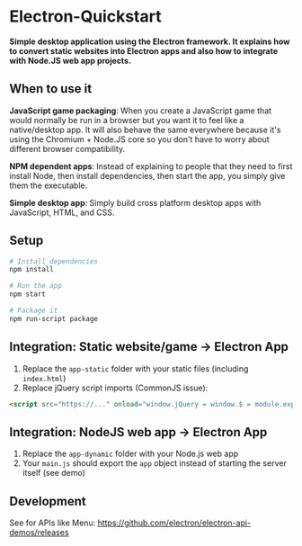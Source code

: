 # Electron-Quickstart
**Simple desktop application using the Electron framework. It explains how to convert static websites into Electron apps and also how to integrate with Node.JS web app projects.**

## When to use it
**JavaScript game packaging**: When you create a JavaScript game that would normally be run in a browser but you want it to feel like a native/desktop app. It will also behave the same everywhere because it's using the Chromium + Node.JS core so you don't have to worry about different browser compatibility.

**NPM dependent apps**: Instead of explaining to people that they need to first install Node, then install dependencies, then start the app, you simply give them the executable.

**Simple desktop app**: Simply build cross platform desktop apps with JavaScript, HTML, and CSS.

## Setup
```bash
# Install dependencies
npm install

# Run the app
npm start

# Package it
npm run-script package
```

## Integration: Static website/game -> Electron App
1. Replace the `app-static` folder with your static files (including `index.html`)
2. Replace jQuery script imports (CommonJS issue):
```html
<script src="https://..." onload="window.jQuery = window.$ = module.exports;"></script>
```

## Integration: NodeJS web app -> Electron App
1. Replace the `app-dynamic` folder with your Node.js web app
2. Your `main.js` should export the `app` object instead of starting the server itself (see demo)

## Development
See for APIs like Menu: https://github.com/electron/electron-api-demos/releases
